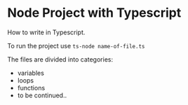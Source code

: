# Node Project with Typescript

How to write in Typescript.

To run the project use `ts-node name-of-file.ts`

The files are divided into categories: 

- variables
- loops
- functions
- to be continued..